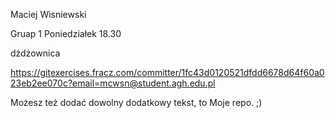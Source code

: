 Maciej Wisniewski

Gruap 1 Poniedziałek 18.30

dżdżownica

https://gitexercises.fracz.com/committer/1fc43d0120521dfdd6678d64f60a023eb2ee070c?email=mcwsn@student.agh.edu.pl

Możesz też dodać dowolny dodatkowy tekst, to Moje repo. ;)
